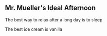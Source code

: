 ## Mr. Mueller's Ideal Afternoon

The best way to relax after a long day is to sleep

The best ice cream is vanilla